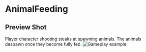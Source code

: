 # AnimalFeeding

## Preview Shot
Player character shooting steaks at spawning animals. The animals despawn once they become fully fed.
![Gameplay example](preview1.jpg)
